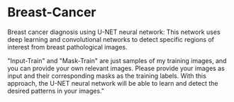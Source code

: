 # Breast-Cancer
Breast cancer diagnosis using U-NET neural network: This network uses deep learning and convolutional networks to detect specific regions of interest from
breast pathological images.

"Input-Train" and "Mask-Train" are just samples of my training images, and you can provide your own relevant images. Please provide your images as input 
and their corresponding masks as the training labels. With this approach, the U-NET neural network will be able to learn and detect the desired patterns 
in your images."
